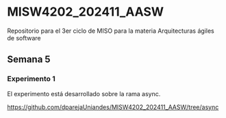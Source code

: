 # MISW4202_202411_AASW

Repositorio para el 3er ciclo de MISO para la materia Arquitecturas ágiles de software

## Semana 5
### Experimento 1
El experimento está desarrollado sobre la rama async.

https://github.com/dparejaUniandes/MISW4202_202411_AASW/tree/async
